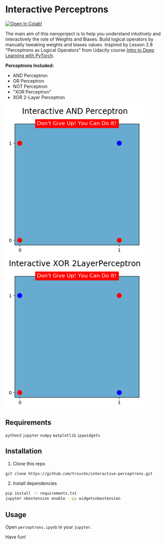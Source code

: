 # Interactive Perceptrons

[![Open In Colab!](https://colab.research.google.com/assets/colab-badge.svg)](https://colab.research.google.com/github/trsvchn/interactive-perceptrons/blob/master/perceptrons-in-colab.ipynb)

The main aim of this nanoproject is to help you understand intuitively and interactively the role of Weights and Biases.
Build logical operators by manually tweaking weights and biases values. Inspired by Lesson 2.8 "Perceptrons as Logical Operators" from Udacity course [Intro to Deep Learning with PyTorch](https://www.udacity.com/course/deep-learning-pytorch--ud188).

**Perceptrons Included:**

- AND Perceptron
- OR  Perceptron
- NOT Perceptron
- "XOR Perceptron"
- XOR 2-Layer Perceptron

![AND Perceptron](media/and.gif)
![AND Perceptron](media/xor.gif)

## Requirements
`python3` `jupyter` `numpy` `matplotlib` `ipywidgets`

## Installation

1. Clone this repo
```
git clone https://github.com/trsvchn/interactive-perceptrons.git
```

2. Install dependencies
```bash
pip install -r requirements.txt
jupyter nbextension enable --py widgetsnbextension
```

## Usage

Open `perceptrons.ipynb` in your `jupyter`.

Have fun!
